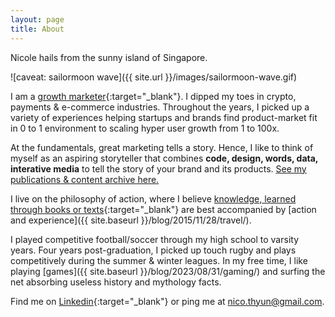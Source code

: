 ```yaml
---
layout: page
title: About
---
```


Nicole hails from the sunny island of Singapore.

![caveat: sailormoon wave]({{ site.url }}/images/sailormoon-wave.gif)

I am a [growth marketer](https://www.linkedin.com/in/nuyyuey/ "Nicole Teo on Linkedin"){:target="_blank"}. I dipped my toes in crypto, payments & e-commerce industries. Throughout the years, I picked up a variety of experiences helping startups and brands find product-market fit in 0 to 1 environment to scaling hyper user growth from 1 to 100x.

At the fundamentals, great marketing tells a story. Hence, I like to think of myself as an aspiring storyteller that combines **code, design, words, data, interative media** to tell the story of your brand and its products. [See my publications & content archive here.](https://nicothyun.notion.site/hy-s-www-content-portfolio-archives-d04209c98f0148c4b59dc4e85bee9321)

I live on the philosophy of action, where I believe [knowledge, learned through books or texts](https://en.wikipedia.org/wiki/Constructivism_(philosophy_of_education)){:target="_blank"} are best accompanied by [action and experience]({{ site.baseurl }}/blog/2015/11/28/travel/). 

I played competitive football/soccer through my high school to varsity years. Four years post-graduation, I picked up touch rugby and plays competitively during the summer & winter leagues. In my free time, I like playing [games]({{ site.baseurl }}/blog/2023/08/31/gaming/) and surfing the net absorbing useless history and mythology facts.

Find me on [Linkedin](https://www.linkedin.com/in/nuyyuey/ "Nicole Teo on Linkedin"){:target="_blank"} or ping me at nico.thyun@gmail.com.
